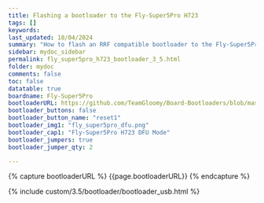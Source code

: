 ```yaml
---
title: Flashing a bootloader to the Fly-Super5Pro H723
tags: []
keywords: 
last_updated: 10/04/2024
summary: "How to flash an RRF compatible bootloader to the Fly-Super5Pro H723"
sidebar: mydoc_sidebar
permalink: fly_super5pro_h723_bootloader_3_5.html
folder: mydoc
comments: false
toc: false
datatable: true
boardname: Fly-Super5Pro
bootloaderURL: https://github.com/TeamGloomy/Board-Bootloaders/blob/master/STM32H723/Fly-Super5Pro-H723-Bootloader.bin
bootloader_buttons: false
bootloader_button_name: "reset1"
bootloader_img1: "fly_super5pro_dfu.png"
bootloader_cap1: "Fly-Super5Pro H723 DFU Mode"
bootloader_jumpers: true
bootloader_jumper_qty: 2

---
```


{% capture bootloaderURL %} {{page.bootloaderURL}} {% endcapture %}

{% include custom/3.5/bootloader/bootloader_usb.html %}
